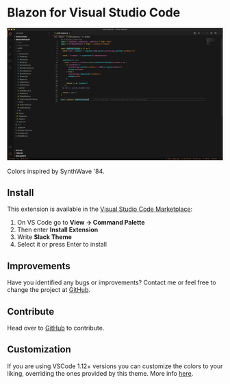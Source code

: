 # Blazon for Visual Studio Code

<img src="https://github.com/ktcv/blazon-vscode/blob/main/demo/demo.png" >

Colors inspired by SynthWave '84.

## Install

This extension is available in the [Visual Studio Code Marketplace](https://marketplace.visualstudio.com/items?itemName=ktcv.blazon):

1. On VS Code go to **View -> Command Palette**
2. Then enter **Install Extension**
3. Write **Slack Theme**
4. Select it or press Enter to install

## Improvements

Have you identified any bugs or improvements? Contact me or feel free to change the project at [GitHub](https://github.com/ktcv/blazon-vscode).

## Contribute

Head over to [GitHub](https://github.com/ktcv/blazon-vscode) to contribute.

## Customization

If you are using VSCode 1.12+ versions you can customize the colors to your liking, overriding the ones provided by this theme. More info [here](https://code.visualstudio.com/docs/getstarted/theme-color-reference).

